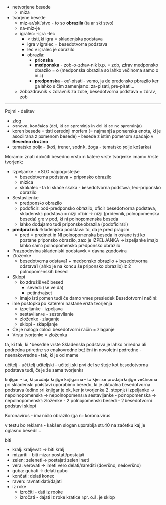 - netvorjene besede
	- miza
- tvorjene besede
	- miz-ar/ski/stvo - to so **obrazila** (ta ar ski stvo)
	- na-miz-je
	- igralec: -igra -lec
		- < tisti, ki igra = skladenjska podstava
		- igra v igralec = besedotvorna podstava
		- lec v igralec je obrazilo
		- obrazila:
			- **prionska**
			- **medponska** - zob-o-zdrav-nik b.p. = zob, zdrav medponsko obrazilo = o (medponska obrazila so lahko večinoma samo o in a)
			- **predponska** - *od*-pisati - vemo, ja de predonsko pbrazilo ker ga lahko s čim zamenjamo: za-pisati, pre-pisati...
	- zobozdravnik < zdravnik za zobe, besedotvorna podstava = zdrav, zob
___
Pojmi - delitev
- zlog
- osnova, končnica (del, ki se spreminja in del ki se ne spreminja)
- koren besede = tisti osrednji morfem (= najmanjša pomenska enota, ki je  asociirana z pomenom besede) - besede z istim pomenom spadajo v **Besedno družino**
- tematsko polje - (koš, trener, sodnik, žoga - tematsko polje košarka)

Moramo: znati določiti besedno vrsto in katere vrste tvorjenke imamo
Vrste tvorjenk:
- Izpeljanke - v SLO najpogostejše
	- besedotvorna podstava + priponsko obrazilo
	- mizica
	- skakalec - ta ki skače skaka - besedotvorna podstava, lec-priponsko obrazilo
- Sestavljenke
	- predponsko obrazilo
	- podoficir: pod-predponsko obrazilo, oficir besedotvorna podstava, skladenska podstava = nižji oficir -> nižji (pridevnik, polnopomenska beseda) gre v pod, ki ni polnopomenska beseda
	- lahko dodajamo tudi priponske obrazila (podoficirski)
- **predpražnik** skladenjska podstava: to, da je pred pragom 
	- pred = predmet in NI polnopomenska beseda in ostane isti ko postane priponsko obrazilo, zato je IZPELJANKA => izpeljanke imajo lahko samo polnopomensko predponsko obrazilo
- Prazgodovina skladenjski podstavek = davna zgodovina
- Zloženke
	- besedotvorna odstava1 + medponsko obrazilo + besedotvorna odstava1 (lahko je na koncu še priponsko obrazilo) iz 2 polnopomenskih besed
- Sklopi
	- ko združiš več besed
		- seveda (se ve da)
		- petindvajset
	- imajo isti pomen tudi če damo vmes presledek
Besedotvorni načini:
- ime postopka po katerem nastane vrsta tvorjenja
	- izpeljanke - izpeljava
	- sestavljanke - sestavljanje
	- zloženke - zlaganje
	- sklopi - sklapljanje
- Če je naloga določi besedotvorni način = zlaganje
- Vrsta tvorjenke = zloženka

ta, ki
tak, ki
^besedne vrste
Skladenska podstava je lahko priredna ali podredna
priredne so enakovredne božični in novoletni
podredne - neenakovredne - tak, ki je od mame

učitelj - uči.telj
učiteljski - učitelj.ski
prvi del se šteje kot besedotvorna podstava tudi, če je že sama tvorjenka

knjigar - ta, ki prodaja knjige
knjigarna - to kjer se prodaja knjige 
	večinoma pri skladenski podstavi uporabimo besedo, ki je aktualna besedotvorna podstava (edino pri knjigar je ok, ker je tvorjenka 2. stopnje)
izpeljanke -> nepolnopomenska -> nepolnopomenska 
sestavljanke - polnopomenska -> nepolnopomenska
zloženke - 2 polnopomenski besedi - 2 besedotvorni podstavi
sklopi

Koronavirus  - ima ničlo obrazilo (ga ni) korona.virus


v testu bo reklama - kakšen slogan uporablja
str.40 na začetku kaj je oglasno besedil...


biti
- kralj: kraljevati => biti kralj
- mizariti - biti mizar
postati/postajati
- zelen; zeleneti -> postajati zelen
imeti
- vera: verovati -> imeti vero
delati/narediti (dovršno, nedovršno)
- guba: gubati -> delati gubo
- končati: delati konec
- raven: ravnati 
dati/dajati
- iz roke 
	- izročiti - dati iz rooke
	- izročati - dajati iz roke
kratice npr. o.š. je sklop